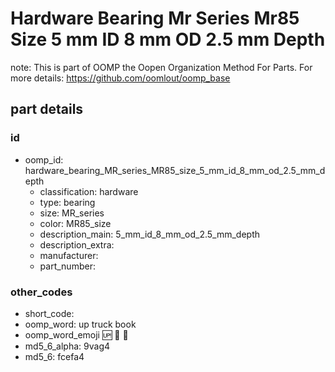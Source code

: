 # Hardware Bearing Mr Series Mr85 Size 5 mm ID 8 mm OD 2.5 mm Depth  

note: This is part of OOMP the Oopen Organization Method For Parts. For more details: https://github.com/oomlout/oomp_base

##  part details





### id
* oomp_id: hardware_bearing_MR_series_MR85_size_5_mm_id_8_mm_od_2.5_mm_depth
  * classification: hardware
  * type: bearing
  * size: MR_series
  * color: MR85_size
  * description_main: 5_mm_id_8_mm_od_2.5_mm_depth
  * description_extra: 
  * manufacturer: 
  * part_number: 

### other_codes
* short_code: 
* oomp_word: up truck book
* oomp_word_emoji :up: :truck: :book:
* md5_6_alpha: 9vag4
* md5_6: fcefa4
